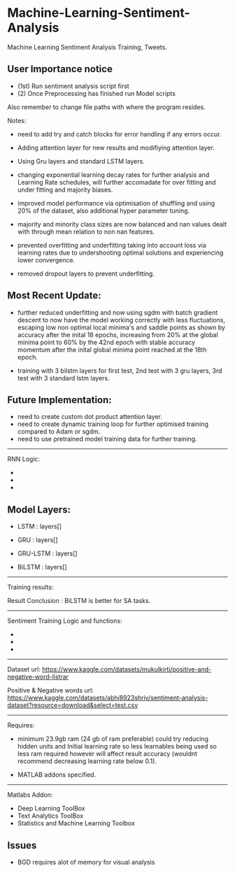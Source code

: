 # Machine-Learning-Sentiment-Analysis
Machine Learning Sentiment Analysis Training, Tweets.

 

User Importance notice
--

- (1st) Run sentiment analysis script first
- (2) Once Preprocessing has finished run Model scripts

Also remember to change file paths with where the program resides.

Notes: 

- need to add try and catch blocks for error handling if any errors occur.
- Adding attention layer for new results and modifiying attention layer.
- Using Gru layers and standard LSTM layers.
- changing exponential learning decay rates for further analysis and   Learning Rate schedules, will further accomadate for over fitting and under fitting and majority biases.

- improved model performance via optimisation of shuffling and using 20% of the dataset, also additional hyper parameter tuning.

- majority and minority class sizes are now balanced and nan values dealt with through mean relation to non nan features.
- prevented overfitting and underfitting taking into account loss via learning rates due to undershooting optimal solutions and experiencing lower convergence.

- removed dropout layers to prevent underfitting.

Most Recent Update: 
---
- further reduced underfitting and now using sgdm with batch gradient descent to now have the model working correctly with less fluctuations, escaping low non optimal local minima's and saddle points as shown by accuracy after the inital 18 epochs, increasing from 20% at the global minima point to 60% by the 42nd epoch with stable accuracy momentum after the inital global minima point reached at the 18th epoch.

- training with 3 bilstm layers for first test, 2nd test with 3 gru layers, 3rd test with 3 standard lstm layers.

Future Implementation:
----
- need to create custom dot product attention layer.
- need to create dynamic training loop for further optimised training compared to Adam or sgdm.
- need to use pretrained model training data for further training. 

-----
RNN Logic:

- 
-
-


Model Layers: 
---

- LSTM : layers[]

- GRU : layers[]


- GRU-LSTM : layers[]


- BiLSTM : layers[]
-----
Training results:  



Result Conclusion : BiLSTM is better for SA tasks.

-----
Sentiment Training Logic and functions:

-
-
-

-----

Dataset url: https://www.kaggle.com/datasets/mukulkirti/positive-and-negative-word-listrar


Positive & Negative words url: 
https://www.kaggle.com/datasets/abhi8923shriv/sentiment-analysis-dataset?resource=download&select=test.csv 


-----
Requires:
- minimum 23.9gb ram (24 gb of ram preferable) could try reducing hidden units and Initial learning rate so less learnables being used so less ram required however will affect result accuracy (wouldnt recommend decreasing learning rate below 0.1).

- MATLAB addons specified.
-----
Matlabs Addon:

- Deep Learning ToolBox
- Text Analytics ToolBox
- Statistics and Machine Learning Toolbox


Issues
--
- BGD requires alot of memory for visual analysis
